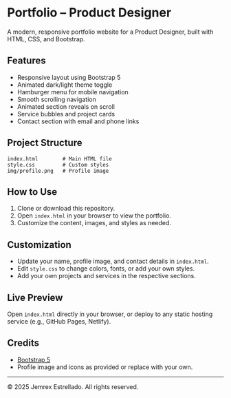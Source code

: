 # Portfolio – Product Designer

A modern, responsive portfolio website for a Product Designer, built with HTML, CSS, and Bootstrap.

## Features

- Responsive layout using Bootstrap 5
- Animated dark/light theme toggle
- Hamburger menu for mobile navigation
- Smooth scrolling navigation
- Animated section reveals on scroll
- Service bubbles and project cards
- Contact section with email and phone links

## Project Structure

```
index.html        # Main HTML file
style.css         # Custom styles
img/profile.png   # Profile image
```

## How to Use

1. Clone or download this repository.
2. Open `index.html` in your browser to view the portfolio.
3. Customize the content, images, and styles as needed.

## Customization
- Update your name, profile image, and contact details in `index.html`.
- Edit `style.css` to change colors, fonts, or add your own styles.
- Add your own projects and services in the respective sections.

## Live Preview
Open `index.html` directly in your browser, or deploy to any static hosting service (e.g., GitHub Pages, Netlify).

## Credits
- [Bootstrap 5](https://getbootstrap.com/)
- Profile image and icons as provided or replace with your own.

---
© 2025 Jemrex Estrellado. All rights reserved.
